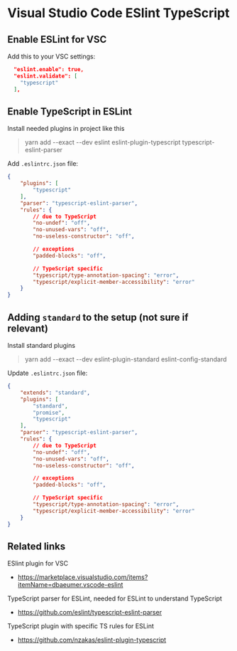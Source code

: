 # Visual Studio Code ESlint TypeScript

## Enable ESLint for VSC
Add this to your VSC settings:
```json
  "eslint.enable": true,
  "eslint.validate": [
    "typescript"
  ],
```

## Enable TypeScript in ESLint

Install needed plugins in project like this
>yarn add --exact --dev eslint eslint-plugin-typescript typescript-eslint-parser

Add `.eslintrc.json` file:
```json
{
    "plugins": [
        "typescript"
    ],
    "parser": "typescript-eslint-parser",
    "rules": {
        // due to TypeScript
        "no-undef": "off",
        "no-unused-vars": "off",
        "no-useless-constructor": "off",

        // exceptions
        "padded-blocks": "off",

        // TypeScript specific
        "typescript/type-annotation-spacing": "error",
        "typescript/explicit-member-accessibility": "error"
    }
}
```

## Adding `standard` to the setup (not sure if relevant)

Install standard plugins
>yarn add --exact --dev eslint-plugin-standard eslint-config-standard

Update `.eslintrc.json` file:
```json
{
    "extends": "standard",
    "plugins": [
        "standard",
        "promise",
        "typescript"
    ],
    "parser": "typescript-eslint-parser",
    "rules": {
        // due to TypeScript
        "no-undef": "off",
        "no-unused-vars": "off",
        "no-useless-constructor": "off",

        // exceptions
        "padded-blocks": "off",

        // TypeScript specific
        "typescript/type-annotation-spacing": "error",
        "typescript/explicit-member-accessibility": "error"
    }
}
```

## Related links

ESlint plugin for VSC
- https://marketplace.visualstudio.com/items?itemName=dbaeumer.vscode-eslint

TypeScript parser for ESLint, needed for ESLint to understand TypeScript
- https://github.com/eslint/typescript-eslint-parser

TypeScript plugin with specific TS rules for ESLint
- https://github.com/nzakas/eslint-plugin-typescript